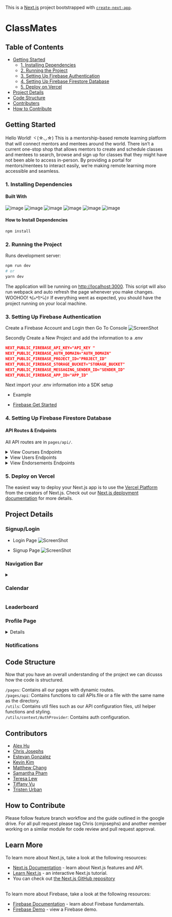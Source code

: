 This is a [Next.js](https://nextjs.org/) project bootstrapped with [`create-next-app`](https://github.com/vercel/next.js/tree/canary/packages/create-next-app).

# ClassMates

## Table of Contents
- [Getting Started](#getting-started)
  - [1. Installing Dependencies](#1-installing-dependencies)
  - [2. Running the Project](#2-running-the-project)
  - [3. Setting Up Firebase Authentication](#3-setting-up-firebase-authentication)
  - [4. Setting Up Firebase Firestore Database](#4-setting-up-firebase-firestore-database)
  - [5. Deploy on Vercel](#5-deploy-on-vercel)
- [Project Details](#project-details)
- [Code Structure](#code-structure)
- [Contributers](#contributors)
- [How to Contribute](#how-to-contribute)

## Getting Started
Hello World! ヾ(☆◡☆) This is a mentorship-based remote learning platform that will connect mentors and mentees around the world. There isn’t a current one-stop shop that allows mentors to create and schedule classes and mentees to search, browse and sign up for classes that they might have not been able to access in-person. By providing a portal for mentors/mentees to interact easily, we’re making remote learning more accessible and seamless.

### 1. Installing Dependencies
#### Built With
![image](https://img.shields.io/badge/next.js-000000?style=for-the-badge&logo=nextdotjs&logoColor=white)
![image](https://img.shields.io/badge/React-20232A?style=for-the-badge&logo=react&logoColor=61DAFB)
![image](https://img.shields.io/badge/firebase-ffca28?style=for-the-badge&logo=firebase&logoColor=black)
![image](https://img.shields.io/badge/Material%20UI-007FFF?style=for-the-badge&logo=mui&logoColor=white)
![image](https://img.shields.io/badge/styled--components-DB7093?style=for-the-badge&logo=styled-components&logoColor=white)
![image](https://img.shields.io/badge/Jest-C21325?style=for-the-badge&logo=jest&logoColor=white)

#### How to Install Dependencies
```bash
npm install
```

### 2. Running the Project
Runs development server:
```bash
npm run dev
# or
yarn dev
```
The application will be running on [http://localhost:3000](http://localhost:3000).
This script will also run webpack and auto refresh the page whenever you make changes.
<br/>
WOOHOO! ٩(๑˃́ꇴ˂̀๑)۶ If everything went as expected, you should have the project running on your local machine.

### 3. Setting Up Firebase Authentication
Create a Firebase Account and Login then Go To Console
![ScreenShot]('./utils/reademePics/ConsoleClick.gif')

Secondly Create a New Project and add the information to a .env
```json
NEXT_PUBLIC_FIREBASE_API_KEY="API_KEY "
NEXT_PUBLIC_FIREBASE_AUTH_DOMAIN="AUTH_DOMAIN"
NEXT_PUBLIC_FIREBASE_PROJECT_ID="PROJECT_ID"
NEXT_PUBLIC_FIREBASE_STORAGE_BUCKET="STORAGE_BUCKET"
NEXT_PUBLIC_FIREBASE_MESSAGING_SENDER_ID="SENDER_ID"
NEXT_PUBLIC_FIREBASE_APP_ID="APP_ID"
```
Next import your .env information into a SDK setup
* Example
- [Firebase Get Started](https://firebase.google.com/docs/auth/web/start)

### 4. Setting Up Firebase Firestore Database
#### API Routes & Endpoints
All API routes are in `pages/api/`.

<details>
<summary>View Courses Endpoints</summary>

`GET /api/courses` Retrieves list of all courses.

| Parameter         | Type    | Description                                            |
| ----------------- | ------- | ------------------------------------------------------ |
| none              | none    | 'Mentor' or 'Mentee'                                   |

`GET/api/courses/index.js` Retrieves list of all courses.

| Parameter | Type    | Description                                                    |
| --------- | ------- | -------------------------------------------------------------- |
| none      | none    | none                                                           |

`POST/api/courses/index.js` Adds a new course.

| Body Parameter   | Type    | Description                                             |
| ---------------- | ------- | ------------------------------------------------------- |
| name             | string  | Ex: "Intro to Computer Science"                         |
| subject          | string  | Ex: "Science", "Math", "Literature", "Language"         |
| description      | string  | Ex: "Computer Science basics and history"               |
| capacity         | number  | Ex: 25                                                  |
| start_date       | string  | Ex: "2022-03-28T10:30:00.000Z"                          |
| end_date         | string  | Ex: "2022-03-28T12:30:00.000Z"                          |
| meeting_url      | string  | Ex: "zoom.com/meeting_path"                             |
| mentorId         | string  | Required unique user id generated at sign up            |
| mentorFirstName  | string  | Ex: "Cornie"                                            |
| mentorLastName   | string  | Ex: "Jacobs"                                            |

`GET/api/courses/[course_id]` Retrieves course info for a specific user.

| Parameter | Type    | Description                                                    |
| --------- | ------- | -------------------------------------------------------------- |
| none      | none    | none                                                           |

`PUT/api/courses/[course_id]` Removed mentee from course.

| Body Parameter   | Type    | Description                                             |
| ---------------- | ------- | ------------------------------------------------------- |
| mentees          | object  | {id: string}                                            |

`PUT/api/courses/[course_id]` Removed course from course catalog and my courses list.

| Parameter | Type    | Description                                                    |
| --------- | ------- | -------------------------------------------------------------- |
| none      | none    | none                                                           |

`GET/api/courses/mentees/[mentee_id]` Retrieves courses for a specific mentee.

| Parameter | Type    | Description                                                    |
| --------- | ------- | -------------------------------------------------------------- |
| none      | none    | none                                                           |

`GET/api/courses/mentors/[mentor_id]` Retrieves courses for a specific mentor.

| Parameter | Type    | Description                                                    |
| --------- | ------- | -------------------------------------------------------------- |
| none      | none    | none                                                           |

`GET /api/courses/subjects/` Retrieves list of all subjects.

| Parameter         | Type    | Description                                            |
| ----------------- | ------- | ------------------------------------------------------ |
| none              | none    | none                                                   |

`GET /api/courses/subjects/[subject_name]` Retrieves list of courses by subject name

| Parameter         | Type    | Description                                            |
| ----------------- | ------- | ------------------------------------------------------ |
| subject_names     | string  | 'Science', 'Literature, 'History', 'Language', 'Math'  |

`PUT /api/courses/course/[course_id]` Adds mentee to course.

| Parameter      | Type    | Description                                               |
| -------------- | ------- | --------------------------------------------------------- |
| course_id      | string  | Required unique user id generated at sign up              |

| Body Parameter   | Type    | Description                                             |
| ---------------- | ------- | ------------------------------------------------------- |
| mentee_id        | string  | Required unique mentee id to be added to course         |
| mentee_firstName | string  | Ex: "Jeth"                                              |
| mentee_lastName  | string  | Ex: "Venturoli"                                         |

</details>
<details>
<summary>View Users Endpoints</summary>

`GET /api/users/[user_id]` Retrieves info for specific user.

| Parameter      | Type    | Description                                               |
| -------------- | ------- | --------------------------------------------------------- |
| user_id        | string  | Required unique id for specific user                      |

`POST /api/users` Adds new user.

| Body Parameter | Type    | Description                                               |
| -------------- | ------- | --------------------------------------------------------- |
| username       | string  | Ex: "ucoleya                                              |
| firstName      | string  | Ex: "Jeth"                                                |
| lastName       | string  | Ex: "Venturoli"                                           |
| uid            | string  | Required unique user id generated at sign up              |
| account_type   | string  | "Mentee" or "Mentor"                                      |

`PUT /api/users/[user_id]` Updates user's description.

| Parameter      | Type    | Description                                               |
| -------------- | ------- | --------------------------------------------------------- |
| user_id        | string  | Required unique user id generated at sign up              |

| Body Parameter | Type    | Description                                               |
| -------------- | ------- | --------------------------------------------------------- |
| description    | string  | "Javascript Lover"                                        |

</details>
<details>
<summary>View Endorsements Endpoints</summary>

`GET /api/endorsements` Retrieves top 10 endorsements.

| Parameter      | Type    | Description                                               |
| -------------- | ------- | --------------------------------------------------------- |
| none           | none    | none                                                      |

`GET /api/endorsements/users/[user_id]` Retrieves endorsement count for specific user.

| Parameter      | Type    | Description                                               |
| -------------- | ------- | --------------------------------------------------------- |
| user_id        | string  | Required unique user id generated at sign up              |

`PUT /api/endorsements/users/[user_id]` Updates endorsement count for specific user.

| Parameter      | Type    | Description                                               |
| -------------- | ------- | --------------------------------------------------------- |
| user_id        | string  | Required unique user id generated at sign up              |

| Body Parameter | Type    | Description                                               |
| -------------- | ------- | --------------------------------------------------------- |
| type           | string  | "increase" or "decrease"                                  |

`PUT /api/endorsements/courses/[course_id]` Updates endorsement count for specific course

| Parameter      | Type    | Description                                               |
| -------------- | ------- | --------------------------------------------------------- |
| course_id      | string  | Required unique course id generated at sign up            |

| Body Parameter | Type    | Description                                               |
| -------------- | ------- | --------------------------------------------------------- |
| type           | string  | "increase" or "decrease"                                  |

</details>


### 5. Deploy on Vercel
The easiest way to deploy your Next.js app is to use the [Vercel Platform](https://vercel.com/new?utm_medium=default-template&filter=next.js&utm_source=create-next-app&utm_campaign=create-next-app-readme) from the creators of Next.js.
Check out our [Next.js deployment documentation](https://nextjs.org/docs/deployment) for more details.

## Project Details
### Signup/Login

* Login Page
![ScreenShot]('./utils/reademePics/classMatesLogin.png')

* Signup Page
![ScreenShot]('./utils/reademePics/classMatesAuth.gif')

### Navigation Bar
<details>
<summary>
<h3> Calendar </h3>
</summary>
This page displays the calendar view of courses with appointment blocks. The page will dynamically render based on mentor/mentee account type, displaying only the classes they are teaching or enrolled in. You can create/edit/delete classes directly on the calendar page.

**Display Info and Link to Room**

![Display Info](./utils/gifs/Calendar/display_info.gif "Display Info")

**Creating Course**
![Creating Courses](./utils/gifs/Calendar/creating_classes.gif "Creating Courses")

**Deleting Courses**
![Deleting Courses](./utils/gifs/Calendar/Animation5.gif "Deleting Courses")

**Editing Courses**
![Editing Courses](./utils/gifs/Calendar/Editing_Classes.gif "Editing Courses")

</details>

### Leaderboard
### Profile Page
<details>
This page displays the current or selected user's full name, account type, location, and profile description.
On the current user's profile page, the user can edit profile description. A mentor can see their own recommendation count and can recommend other mentees.
A mentee can see other mentors' profiles and their recommendation counts but can't see their own recommendation counts.

**My Profile**
![My Profile](./utils/gifs/Profile/ReadMeProfileView.gif "My Profile")

**Selected Profile**
![Selected Profle](./utils/gifs/Profile/ReadMeProfileView.gif "Selected Profile")

</details>

### Notifications

## Code Structure
Now that you have an overall understanding of the project we can dicusss how the code is structured.

`/pages`: Contains all our pages with dynamic routes.
<br/>
`/pages/api`: Contains functions to call APIs.file or a file with the same name as the directory.
<br/>
`/utils`: Contains util files such as our API configuration files, util helper functions and styling.
<br/>
`/utils/context/AuthProvider`: Contains auth configuration.

## Contributors
* [Alex Hu](https://github.com/gunpowder66)
* [Chris Josephs](https://github.com/cmjosephs)
* [Estevan Gonzalez](https://github.com/GonzalezEstevan)
* [Kevin Kim](https://github.com/kevinhwkim)
* [Matthew Chang](https://github.com/changerbang)
* [Samantha Pham](https://github.com/samanthavpham)
* [Teresa Lew](https://github.com/teresal92)
* [Tiffany Vu](https://github.com/tiffanyyv)
* [Tristen Urban](https://github.com/TristenUrban)

## How to Contribute
Please follow feature branch workflow and the guide outlined in the google drive. For all pull request please tag Chris (cmjosephs) and another member working on a similar module for code review and pull request approval.

## Learn More
To learn more about Next.js, take a look at the following resources:
- [Next.js Documentation](https://nextjs.org/docs) - learn about Next.js features and API.
- [Learn Next.js](https://nextjs.org/learn) - an interactive Next.js tutorial.
- You can check out [the Next.js GitHub repository](https://github.com/vercel/next.js/)
<br/>
To learn more about Firebase, take a look at the following resources:

- [Firebase Documentation](https://firebase.google.com/docs) - learn about Firebase fundamentals.
- [Firebase Demo](https://console.firebase.google.com/project/fir-demo-project/overview) - view a Firebase demo.
